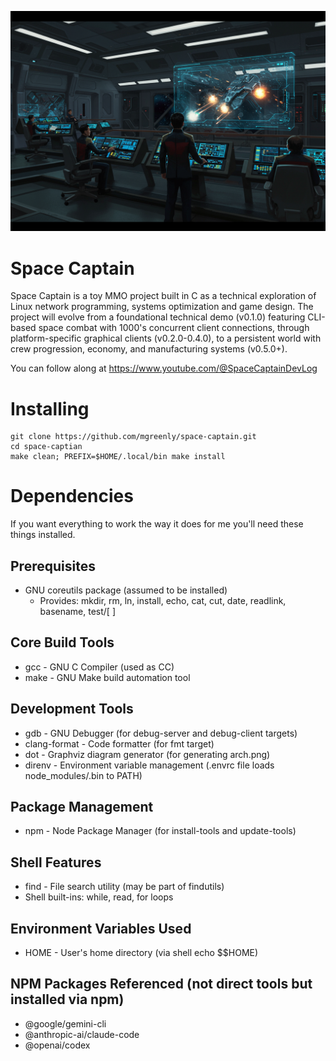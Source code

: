 ![](https://github.com/mgreenly/space-captain/blob/faa6752349538bfa05d595e004a8d658b0f5098d/dat/spacecaptain-01.png)

Space Captain
=============

Space Captain is a toy MMO project built in C as a technical exploration of Linux network programming, systems optimization and game design. The project will evolve from a foundational technical demo (v0.1.0) featuring CLI-based space combat with 1000's concurrent client connections, through platform-specific graphical clients (v0.2.0-0.4.0), to a persistent world with crew progression, economy, and manufacturing systems (v0.5.0+).

You can follow along at https://www.youtube.com/@SpaceCaptainDevLog

Installing
==========

```
git clone https://github.com/mgreenly/space-captain.git
cd space-captian
make clean; PREFIX=$HOME/.local/bin make install
```

Dependencies
============

If you want everything to work the way it does for me you'll need these things installed.

## Prerequisites
- GNU coreutils package (assumed to be installed)
  - Provides: mkdir, rm, ln, install, echo, cat, cut, date, readlink, basename, test/[ ]

## Core Build Tools
- gcc - GNU C Compiler (used as CC)
- make - GNU Make build automation tool

## Development Tools
- gdb - GNU Debugger (for debug-server and debug-client targets)
- clang-format - Code formatter (for fmt target)
- dot - Graphviz diagram generator (for generating arch.png)
- direnv - Environment variable management (.envrc file loads node_modules/.bin to PATH)

## Package Management
- npm - Node Package Manager (for install-tools and update-tools)

## Shell Features
- find - File search utility (may be part of findutils)
- Shell built-ins: while, read, for loops

## Environment Variables Used
- HOME - User's home directory (via shell echo $$HOME)

## NPM Packages Referenced (not direct tools but installed via npm)
- @google/gemini-cli
- @anthropic-ai/claude-code
- @openai/codex
